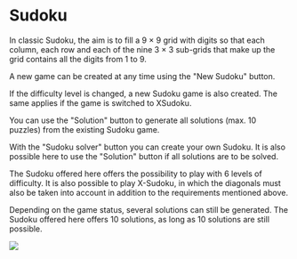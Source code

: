 # Sudoku

In classic Sudoku, the aim is to fill a 9 × 9 grid with digits so that each column, each row and each of the nine 3 × 3 sub-grids that make up the grid contains all the digits from 1 to 9.

A new game can be created at any time using the "New Sudoku" button.

If the difficulty level is changed, a new Sudoku game is also created. The same applies if the game is switched to XSudoku.

You can use the "Solution" button to generate all solutions (max. 10 puzzles) from the existing Sudoku game.

With the "Sudoku solver" button you can create your own Sudoku. It is also possible here to use the "Solution" button if all solutions are to be solved.

The Sudoku offered here offers the possibility to play with 6 levels of difficulty. It is also possible to play X-Sudoku, in which the diagonals must also be taken into account in addition to the requirements mentioned above.

Depending on the game status, several solutions can still be generated. The Sudoku offered here offers 10 solutions, as long as 10 solutions are still possible.

![](https://github.com/michelenatale/Games/blob/main/Strategic/Sudoku/Documentation/Sudoku_Doc_Animation2.gif)

